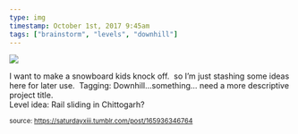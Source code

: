 ```yaml
---
type: img
timestamp: October 1st, 2017 9:45am
tags: ["brainstorm", "levels", "downhill"]
---
```

<img src="https://saturdayxiii.github.io/media/165936346764.jpg"/>

I want to make a snowboard kids knock off.  so I’m just stashing some ideas here for later use.  Tagging: Downhill…something… need a more descriptive project title.<br/>
Level idea: Rail sliding in Chittogarh?
 
      
      
  
<small>source: https://saturdayxiii.tumblr.com/post/165936346764</small>